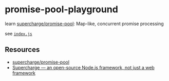 # promise-pool-playground

learn [supercharge/promise-pool](https://github.com/supercharge/promise-pool): Map-like, concurrent promise processing 

see [`index.js`](index.js)

## Resources

* [supercharge/promise-pool](https://github.com/supercharge/promise-pool)
* [Supercharge — an open-source Node.js framework, not just a web framework](https://superchargejs.com/docs/2.x/promise-pool)